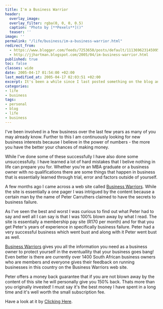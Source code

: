 ```yaml
---
title: I'm a Business Warrior
header:
  overlay_image: 
  overlay_filter: rgba(0, 0, 0, 0.5)
  caption: "Photo by [**Pexels**]()"
  teaser: ''
image: ''
permalink: "/life/business/im-a-business-warrior.html"
redirect_from:
  - https://www.blogger.com/feeds/7253650/posts/default/111369623145995417
  - http://jjhartman.blogspot.com/2005/04/im-business-warrior.html
published: true
toc: false
classes: wide
date: 2005-04-17 01:54:00 +02:00
last_modified_at: 2005-04-17 02:03:51 +02:00
excerpt: It's been a while since I last posted something on the blog and with good reason. The last month and a bit I've been hectic with adding new services to <a href="http://www.hartpro.com/">Hartman Productions</a> and also getting the business more automated.
categories:
- life
- business
tags:
- personal
- blog
- life
- business
---
```

I've been involved in a few business over the last few years as many of you may already know. Further to this I am continuously looking for new business interests because I believe in the power of numbers - the more you have the better your chances of making money.

While I've done some of these successfully I have also done some unsuccessfully. I have learned a lot of hard mistakes that I belive nothing in life can prepare you for. Whether you're an MBA graduate or a business owner with no qualifications there are some things that happen in business that is essentially learned through trial, error and factors outside of yourself.

A few months ago I came across a web site called <a href="http://www.businesswarriors.co.za/warriors.php?ID=funk19&L=2">Business Warriors</a>. While the site is essentially a one pager I was intrigued by the content because a certain man by the name of Peter Carruthers claimed to have the secrets to business failure.

As I've seen the best and worst I was curious to find out what Peter had to say and well all I can say is that I was 100% blown away by what I read. The site is essentially a membership pay site (R170 per month) and for that you get Peter's years of experience in specifically business failure. Peter had a very successful business which went bust and along with it Peter went bust as well.

<a href="http://www.businesswarriors.co.za/warriors.php?ID=funk19&amp;L=2">Business Warriors</a> gives you all the information you need as a business owner to protect yourself in the eventuallity that your business goes bang! Even better is there are currently over 1400 South African business owners who are members and everyone gives their feedback on running businesses in this country on the Business Warriors web site.

Peter offers a money back guarantee that if you are not blown away by the content of this site he will personally give you 150% back. Thats more than you originally invested! I must say it's the best money I have spent in a long time and it's well worth the small subscription fee.

Have a look at it by <a href="http://www.businesswarriors.co.za/warriors.php?ID=funk19&amp;L=2">Clicking Here</a>.
